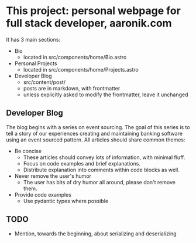 # This project: personal webpage for full stack developer, aaronik.com

It has 3 main sections:

* Bio
  - located in src/components/home/Bio.astro
* Personal Projects
  - located in src/components/home/Projects.astro
* Developer Blog
  - src/content/post/
  - posts are in markdown, with frontmatter
  - unless explicitly asked to modify the frontmatter, leave it unchanged

## Developer Blog

The blog begins with a series on event sourcing. The goal of this series is to
tell a story of our experiences creating and maintaining banking software using
an event sourced pattern. All articles should share common themes:

* Be concise
    - These articles should convey lots of information, with minimal fluff.
    - Focus on code examples and brief explanations.
    - Distribute explanation into comments within code blocks as well.
* Never remove the user's humor
    - The user has bits of dry humor all around, please don't remove them.
* Provide code examples
    - Use pydantic types where possible

## TODO

* Mention, towards the beginning, about serializing and deserializing
